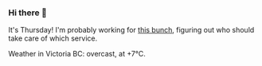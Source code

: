### Hi there :wave:

It's Thursday! I'm probably working for [this bunch](https://github.com/kohofinancial), figuring out who should take care of which service.

Weather in Victoria BC: overcast, at +7°C.
